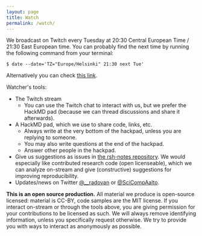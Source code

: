 ```yaml
---
layout: page
title: Watch
permalink: /watch/
---
```


We broadcast on Twitch every Tuesday at 20:30 Central European Time /
21:30 East European time.  You can probably find the next time by
running the following command from your terminal:

```
$ date --date='TZ="Europe/Helsinki" 21:30 next Tue'
```

Alternatively you can check [this link](http://www.timebie.com/std/helsinki.php?q=21.5).


Watcher's tools:

* The Twitch stream
  * You can use the Twitch chat to interact with us, but we prefer the
    HackMD pad (because we can thread discussions and share it afterwards).
* A HackMD pad, which we use to share code, links, etc.
  * Always write at the very bottom of the hackpad, unless you are
    replying to someone.
  * You may also write questions at the end of the hackpad.
  * Answer other people in the hackpad.
* Give us suggestions as issues in [the rsh-notes
  repository](https://github.com/ResearchSoftwareHour/rsh-notes/issues).
  We would especially like contributed research code (open
  licenseable), which we can analyze on-stream and give (constructive)
  suggestions for improving reproducibility.
* Updates/news on Twitter [@\_\_radovan](https://twitter.com/__radovan) or
  [@SciCompAalto](https://twitter.com/SciCompAalto).

**This is an open source production.** All material we produce is
open-source licensed: material is CC-BY, code samples are the MIT
license.  If you interact on-stream or through the tools above, you
are giving permission for your contributions to be licensed as such.
We will always remove identifying information, unless you specifically
request otherwise.  We try to provide you with ways to interact as
anonymously as possible.
